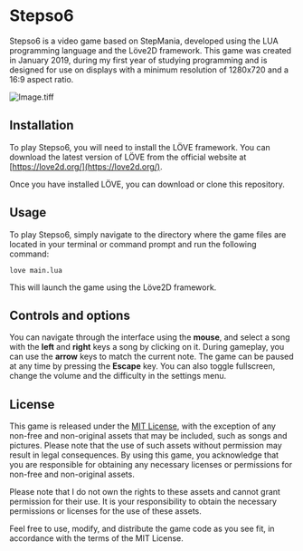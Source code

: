 # Stepso6

Stepso6 is a video game based on StepMania, developed using the LUA programming language and the Löve2D framework. This game was created in January 2019, during my first year of studying programming and is designed for use on displays with a minimum resolution of 1280x720 and a 16:9 aspect ratio.

![Image.tiff](https://res.craft.do/user/full/71c1d360-2e93-87eb-3d74-66c22640fad6/doc/EB44FBCF-EC53-46D7-808E-547336C91FF8/3776139B-FD47-4A81-9FE4-85669C9C7E38_2/guVfx8ClTzleV3VvU3IFKzIX48Dm5SvySZgsoLDTnCgz/Image.tiff)

## Installation

To play Stepso6, you will need to install the LÖVE framework. You can download the latest version of LÖVE from the official website at [https://love2d.org/](https://love2d.org/).

Once you have installed LÖVE, you can download or clone this repository.

## Usage

To play Stepso6, simply navigate to the directory where the game files are located in your terminal or command prompt and run the following command:

```other
love main.lua
```

This will launch the game using the Löve2D framework.

## Controls and options

You can navigate through the interface using the **mouse**, and select a song with the **left** and **right** keys a song by clicking on it. During gameplay, you can use the **arrow** keys to match the current note.
The game can be paused at any time by pressing the **Escape** key. You can also toggle fullscreen, change the volume and the difficulty in the settings menu. 

## License

This game is released under the [MIT License](https://opensource.org/license/mit/), with the exception of any non-free and non-original assets that may be included, such as songs and pictures. Please note that the use of such assets without permission may result in legal consequences. By using this game, you acknowledge that you are responsible for obtaining any necessary licenses or permissions for non-free and non-original assets.

Please note that I do not own the rights to these assets and cannot grant permission for their use. It is your responsibility to obtain the necessary permissions or licenses for the use of these assets.

Feel free to use, modify, and distribute the game code as you see fit, in accordance with the terms of the MIT License.

